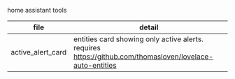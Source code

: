 home assistant tools


| file | detail |
| ------ | ------ |
| active_alert_card | entities card showing only active alerts.  requires https://github.com/thomasloven/lovelace-auto-entities |